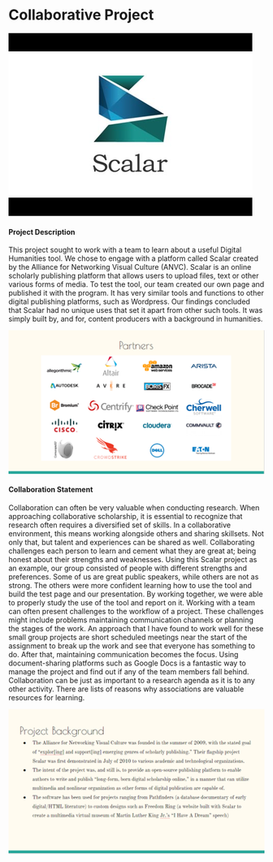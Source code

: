 # Collaborative Project

![](images/hqdefault.jpg)

#### Project Description
This project sought to work with a team to learn about a useful Digital Humanities tool. We chose to engage with a platform called Scalar created by the Alliance for Networking Visual Culture (ANVC). Scalar is an online scholarly publishing platform that allows users to upload files, text or other various forms of media. To test the tool, our team created our own page and published it with the program. It has very similar tools and functions to other digital publishing platforms, such as Wordpress. Our findings concluded that Scalar had no unique uses that set it apart from other such tools. It was simply built by, and for, content producers with a background in humanities.

![](images/ghe.PNG)

#### Collaboration Statement
Collaboration can often be very valuable when conducting research. When approaching collaborative scholarship, it is essential to recognize that research often requires a diversified set of skills. In a collaborative environment, this means working alongside others and sharing skillsets. Not only that, but talent and experiences can be shared as well. Collaborating challenges each person to learn and cement what they are great at; being honest about their strengths and weaknesses. Using this Scalar project as an example, our group consisted of people with different strengths and preferences. Some of us are great public speakers, while others are not as strong. The others were more confident learning how to use the tool and build the test page and our presentation. By working together, we were able to properly study the use of the tool and report on it. Working with a team can often present challenges to the workflow of a project. These challenges might include problems maintaining communication channels or planning the stages of the work. An approach that I have found to work well for these small group projects are short scheduled meetings near the start of the assignment to break up the work and see that everyone has something to do. After that, maintaining communication becomes the focus. Using document-sharing platforms such as Google Docs is a fantastic way to manage the project and find out if any of the team members fall behind. Collaboration can be just as important to a research agenda as it is to any other activity. There are lists of reasons why associations are valuable resources for learning.

![](images/fkl.PNG)
